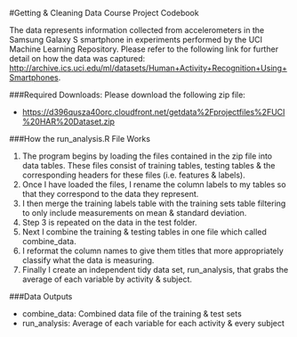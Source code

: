 #Getting & Cleaning Data Course Project Codebook

The data represents information collected from accelerometers in the Samsung Galaxy S smartphone in experiments performed by the UCI Machine Learning Repository.  Please refer to the following link for further detail on how the data was captured: http://archive.ics.uci.edu/ml/datasets/Human+Activity+Recognition+Using+Smartphones.

###Required Downloads:
Please download the following zip file:
 * https://d396qusza40orc.cloudfront.net/getdata%2Fprojectfiles%2FUCI%20HAR%20Dataset.zip

###How the run_analysis.R File Works
 1.  The program begins by loading the files contained in the zip file into data tables.  These files consist of training tables, testing tables & the corresponding headers for these files (i.e. features & labels).
 2.  Once I have loaded the files, I rename the column labels to my tables so that they correspond to the data they represent.
 3.  I then merge the training labels table with the training sets table filtering to only include measurements on mean & standard deviation.
 4.  Step 3 is repeated on the data in the test folder.
 5.  Next I combine the training & testing tables in one file which called combine_data.
 6.  I reformat the column names to give them titles that more appropriately classify what the data is measuring.
 7.  Finally I create an independent tidy data set, run_analysis, that grabs the average of each variable by activity & subject.
 

###Data Outputs
  * combine_data: Combined data file of the training & test sets
  * run_analysis: Average of each variable for each activity & every subject
